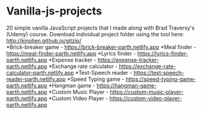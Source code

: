 # Vanilla-js-projects
20 simple vanilla JavaScript projects that I made along with Brad Traversy's (Udemy) course.
Download individual project folder using the tool here: http://kinolien.github.io/gitzip/
<br>
*Brick-breaker game - https://brick-breaker-parth.netlify.app
*Meal finder - https://meal-finder-parth.netlify.app
*Lyrics finder - https://lyrics-finder-parth.netlify.app
*Expense tracker - https://expense-tracker-parth.netlify.app
*Exchange rate calculator - https://exchange-rate-calculator-parth.netlify.app
*Text-Speech reader - https://text-speech-reader-parth.netlify.app
*Speed Typing game - https://speed-typing-game-parth.netlify.app
*Hangman game - https://hangman-game-parth.netlify.app
*Custom Music Player - https://custom-music-player-parth.netlify.app
*Custom Video Player - https://custom-video-player-parth.netlify.app
